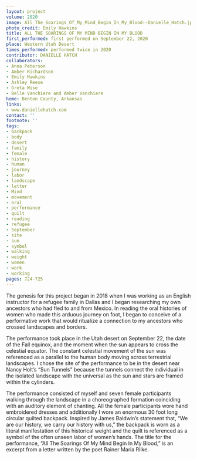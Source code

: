 ```yaml
---
layout: project
volume: 2020
image: All_The_Soarings_Of_My_Mind_Begin_In_My_Blood--Danielle_Hatch.jpg
photo_credit: Emily Hawkins
title: ALL THE SOARINGS OF MY MIND BEGIN IN MY BLOOD
first_performed: first performed on September 22, 2020
place: Western Utah Desert
times_performed: performed twice in 2020
contributor: DANIELLE HATCH
collaborators:
- Anna Peterson
- Amber Richardson
- Emily Hawkins
- Ashley Reese
- Greta Wise
- Belle Vanchiere and Amber Vanchiere
home: Benton County, Arkansas
links:
- www.daniellehatch.com
contact: ''
footnote: ''
tags:
- backpack
- body
- desert
- family
- female
- history
- human
- journey
- labor
- landscape
- letter
- Mind
- movement
- oral
- performance
- quilt
- reading
- refugee
- September
- site
- sun
- symbol
- walking
- weight
- women
- work
- working
pages: 724-725
---
```

The genesis for this project began in 2018 when I was working as an English instructor for a refugee family in Dallas and I began researching my own ancestors who had fled to and from Mexico. In reading the oral histories of women who made this arduous journey on foot, I began to conceive of a performative work that would ritualize a connection to my ancestors who crossed landscapes and borders.

The performance took place in the Utah desert on September 22, the date of the Fall equinox, and the moment when the sun appears to cross the celestial equator. The constant celestial movement of the sun was referenced as a parallel to the human body moving across terrestrial landscapes. I chose the site of the performance to be in the desert near Nancy Holt’s “Sun Tunnels” because the tunnels connect the individual in the isolated landscape with the universal as the sun and stars are framed within the cylinders.

The performance consisted of myself and seven female participants walking through the landscape in a choreographed formation coinciding with an auditory element of chanting. All the female participants wore hand embroidered dresses and additionally I wore an enormous 30 foot long circular quilted backpack. Inspired by James Baldwin’s statement that, “We are our history, we carry our history with us,” the backpack is worn as a literal manifestation of this historical weight and the quilt is referenced as a symbol of the often unseen labor of women’s hands. The title for the performance, “All The Soarings Of My Mind Begin In My Blood,” is an excerpt from a letter written by the poet Rainer Maria Rilke.